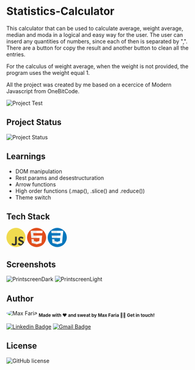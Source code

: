 # Statistics-Calculator 
This calculator that can be used to calculate average, weight average, median and moda in a logical and easy way for the user. The user can inserd any quantities of numbers, since each of then is separated by ",". There are a button for copy the result and another button to clean all the entries.

For the calculus of weight average, when the weight is not provided, the program uses the weight equal 1.

All the project was created by me based on a ecercice of Modern Javascript from OneBitCode.

![Project Test](https://img.shields.io/badge/tested-approved-success)

## Project Status

![Project Status](https://img.shields.io/badge/status-underConstruction-yellow)

## Learnings

- DOM manipulation
- Rest params and desestructuration 
- Arrow functions
- High order functions (.map(), .slice() and .reduce())
- Theme switch


## Tech Stack

<div display:"flex">
<a>
 <img style="border-radius: 50%;" src="https://github.com/tandpfun/skill-icons/blob/main/icons/JavaScript.svg" width="50px;"/>
 </a>
 <a>
 <img style="border-radius: 50%;" src="https://github.com/tandpfun/skill-icons/blob/main/icons/HTML.svg" width="50px;"/>
 </a>
 
<a>
 <img style="border-radius: 50%;" src="https://github.com/tandpfun/skill-icons/blob/main/icons/CSS.svg" width="50px;"/>
 </a>
 </div>


## Screenshots

![PrintscreenDark](https://github.com/max-faria/Statistics-Calculator/assets/127763619/8cd7a560-6f4a-4059-a149-e57cd065a48b)
![PrintscreenLight](https://github.com/max-faria/Statistics-Calculator/assets/127763619/2598f9af-b4ea-43db-ba0e-85cde7f99f29)

## Author

<a>
 <img style="border-radius: 50%;" src="https://avatars.githubusercontent.com/u/127763619?s=400&u=e41acd5947731c4604b1b0fd518426939e6bfdf8&v=4" width="100px;" alt="Max Faria"/>
 <sub><b> Made with ❤️ and sweat by Max Faria 👋🏽 Get in touch!</b></sub></a> <a></a>
 <br />

[![Linkedin Badge](https://img.shields.io/badge/-Max-blue?style=flat-square&logo=Linkedin&logoColor=white&link=https://www.linkedin.com/in/tgmarinho/)]([https://www.linkedin.com/in/tgmarinho/](https://www.linkedin.com/in/max-faria-b212801ba/)) 
[![Gmail Badge](https://img.shields.io/badge/-mxxfaria@gmail.com-c14438?style=flat-square&logo=Gmail&logoColor=white&link=mailto:mxxfaria@gmail.com)](mailto:mxxfaria@gmail.com)

## License
![GitHub license](https://img.shields.io/badge/license-MIT-brightgreen)
